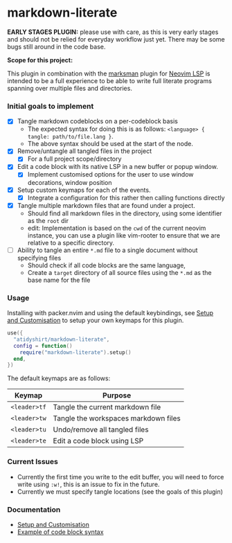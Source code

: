 # markdown-literate

**EARLY STAGES PLUGIN:** please use with care, as this is very early stages and should not be relied for everyday workflow just yet.
There may be some bugs still around in the code base.

**Scope for this project:**

This plugin in combination with the [marksman](https://github.com/artempyanykh/marksman) plugin for [Neovim LSP](https://github.com/neovim/nvim-lspconfig)
is intended to be a full experience to be able to write full literate programs spanning over multiple files and directories.

### Initial goals to implement

- [x] Tangle markdown codeblocks on a per-codeblock basis
  - The expected syntax for doing this is as follows: `<language> { tangle: path/to/file.lang }`.
  - The above syntax should be used at the start of the node.
- [x] Remove/untangle all tangled files in the project
  - [x] For a full project scope/directory
- [x] Edit a code block with its native LSP in a new buffer or popup window.
  - [x] Implement customised options for the user to use window decorations, window position
- [x] Setup custom keymaps for each of the events.
  - [x] Integrate a configuration for this rather then calling functions directly
- [x] Tangle multiple markdown files that are found under a project.
  - Should find all markdown files in the directory, using some identifier as the `root` dir
  - edit: Implementation is based on the `cwd` of the current neovim instance, you can use a plugin like vim-rooter to ensure that we are relative to a specific directory.
- [ ] Ability to tangle an entire `*.md` file to a single document without specifying files
  - Should check if all code blocks are the same language,
  - Create a `target` directory of all source files using the `*.md` as the base name for the file

### Usage

Installing with packer.nvim and using the default keybindings, see [Setup and Customisation](./docs/customisation.md)
to setup your own keymaps for this plugin.

```lua
use({
  "atidyshirt/markdown-literate",
  config = function()
    require("markdown-literate").setup()
  end,
})
```

The default keymaps are as follows:

| Keymap       | Purpose                              |
| ------------ | ------------------------------------ |
| `<leader>tf` | Tangle the current markdown file     |
| `<leader>tw` | Tangle the workspaces markdown files |
| `<leader>tu` | Undo/remove all tangled files        |
| `<leader>te` | Edit a code block using LSP          |

### Current Issues

- Currently the first time you write to the edit buffer, you will need to force write using `:w!`, this is an issue to fix in the future.
- Currently we must specify tangle locations (see the goals of this plugin)

### Documentation

- [Setup and Customisation](./docs/customisation.md)
- [Example of code block syntax](./docs/example.md)
